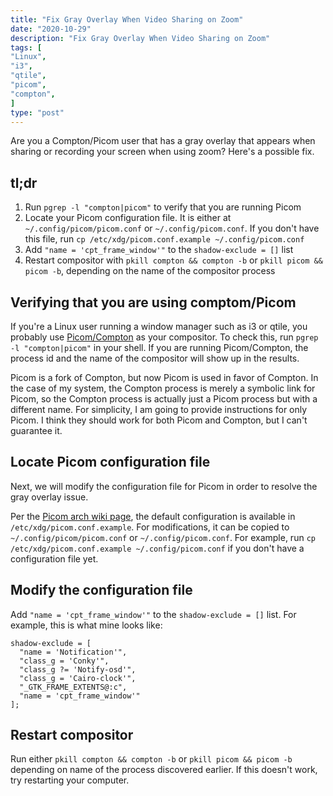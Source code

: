 ```yaml
---
title: "Fix Gray Overlay When Video Sharing on Zoom"
date: "2020-10-29"
description: "Fix Gray Overlay When Video Sharing on Zoom"
tags: [
"Linux",
"i3",
"qtile",
"picom",
"compton",
]
type: "post"
---
```


Are you a Compton/Picom user that has a gray overlay that appears when sharing or recording your screen when using zoom? Here's a possible fix.
<!--more-->

## tl;dr

1) Run `pgrep -l "compton|picom"` to verify that you are running Picom
2) Locate your Picom configuration file. It is either at `~/.config/picom/picom.conf` or `~/.config/picom.conf`. If you don't have this file, run `cp /etc/xdg/picom.conf.example ~/.config/picom.conf`
3) Add `"name = 'cpt_frame_window'"` to the `shadow-exclude = []` list
4) Restart compositor with `pkill compton && compton -b` or `pkill picom && picom -b`, depending on the name of the compositor process

## Verifying that you are using comptom/Picom

If you're a Linux user running a window manager such as i3 or qtile, you probably use [Picom/Compton](https://wiki.archlinux.org/index.php/Picom) as your compositor. To check this, run `pgrep -l "compton|picom"` in your shell. If you are running Picom/Compton, the process id and the name of the compositor will show up in the results.

Picom is a fork of Compton, but now Picom is used in favor of Compton. In the case of my system, the Compton process is merely a symbolic link for Picom, so the Compton process is actually just a Picom process but with a different name. For simplicity, I am going to provide instructions for only Picom. I think they should work for both Picom and Compton, but I can't guarantee it.

## Locate Picom configuration file

Next, we will modify the configuration file for Picom in order to resolve the gray overlay issue.

Per the [Picom arch wiki page](https://wiki.archlinux.org/index.php/Picom), the default configuration is available in `/etc/xdg/picom.conf.example`. For modifications, it can be copied to `~/.config/picom/picom.conf` or `~/.config/picom.conf`. For example, run `cp /etc/xdg/picom.conf.example ~/.config/picom.conf` if you don't have a configuration file yet.

## Modify the configuration file

Add `"name = 'cpt_frame_window'"` to the `shadow-exclude = []` list. For example, this is what mine looks like:

```plain {hl_lines=[1,7]}
shadow-exclude = [
  "name = 'Notification'",
  "class_g = 'Conky'",
  "class_g ?= 'Notify-osd'",
  "class_g = 'Cairo-clock'",
  "_GTK_FRAME_EXTENTS@:c",
  "name = 'cpt_frame_window'"
];
```

## Restart compositor

Run either `pkill compton && compton -b` or `pkill picom && picom -b` depending on name of the process discovered earlier. If this doesn't work, try restarting your computer.
